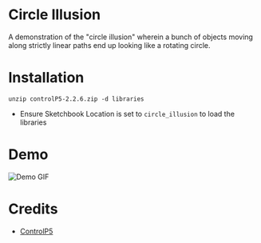 # Circle Illusion

A demonstration of the "circle illusion" wherein a bunch of objects moving along strictly linear paths end up looking like a rotating circle.

# Installation

```
unzip controlP5-2.2.6.zip -d libraries
```

- Ensure Sketchbook Location is set to `circle_illusion` to load the libraries

# Demo

![Demo GIF](https://giphy.com/gifs/YSYUhQGAqji1FsVw74/html5)

# Credits

- [ControlP5](https://github.com/sojamo/controlp5)

